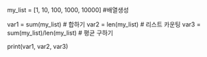 my_list = [1, 10, 100, 1000, 10000]             #배열생성


var1 = sum(my_list)                             # 합하기
var2 = len(my_list)                             # 리스트 카운팅
var3 = sum(my_list)/len(my_list)                # 평균 구하기 


print(var1, var2, var3)
